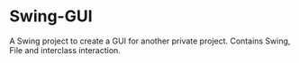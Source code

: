 # Swing-GUI
A Swing project to create a GUI for another private project. Contains Swing, File and interclass interaction.
